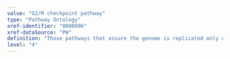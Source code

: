 ```yaml
---
value: "G2/M checkpoint pathway"
type: "Pathway Ontology"
xref-identifier: "0000096"
xref-dataSource: "PW"
definition: "Those pathways that assure the genome is replicated only once per cell cycle. The checkpoints control for damaged and un-replicated DNA."
level: "4"
---
```

